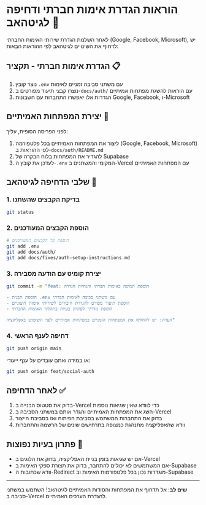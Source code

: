# הוראות הגדרת אימות חברתי ודחיפה לגיטהאב 🚀

לאחר השלמת הגדרת שירותי האימות החברתי (Google, Facebook, Microsoft), יש לדחוף את השינויים לגיטהאב לפי ההוראות הבאות:

## הגדרת אימות חברתי - תקציר 📋

1. נוצר קובץ `.env` עם משתני סביבה זמניים לאימות
2. נוצרו קבצי תיעוד מפורטים ב-`docs/auth/` עם הוראות להשגת מפתחות אמיתיים
3. הגדרות אלו יאפשרו התחברות עם חשבונות Google, Facebook, ו-Microsoft

## יצירת המפתחות האמיתיים 🔑

לפני הפריסה הסופית, עליך:

1. ליצור את המפתחות האמיתיים בכל פלטפורמה (Google, Facebook, Microsoft) לפי ההוראות ב-`docs/auth/README.md`
2. להגדיר את המפתחות בלוח הבקרה של Supabase
3. לעדכן את קובץ ה-`.env` המקומי והמשתנים ב-Vercel עם המפתחות האמיתיים

## שלבי הדחיפה לגיטהאב 🚧

### 1. בדיקת הקבצים שהשתנו

```bash
git status
```

### 2. הוספת הקבצים המעודכנים

```bash
# הוספת כל הקבצים המעודכנים
git add .env
git add docs/auth/
git add docs/fixes/auth-setup-instructions.md
```

### 3. יצירת קומיט עם הודעה מסבירה

```bash
git commit -m "feat: הוספת תמיכה באימות חברתי והנחיות הגדרה

- הוספת תבנית .env עם משתני סביבה לאימות חברתי
- הוספת תיעוד מפורט להגדרת חיבורים לשירותי אימות חיצוניים
- הוספת מדריך לפתרון בעיות בתהליך האימות החברתי

הערה: יש להחליף את המפתחות הזמניים במפתחות אמיתיים לפני השימוש באפליקציה"
```

### 4. דחיפה לענף הראשי

```bash
git push origin main
```

או במידה ואתם עובדים על ענף ייעודי:

```bash
git push origin feat/social-auth
```

## לאחר הדחיפה ✅

1. בדוק את סטטוס הבנייה ב-Vercel כדי לוודא שאין שגיאות נוספות
2. השג את המפתחות האמיתיים והגדר אותם במשתני הסביבה ב-Vercel
3. בדוק את התחברות המשתמש בסביבת הפיתוח ואז בסביבת הייצור
4. וודא שהאפליקציה מתנהגת כמצופה בתרחישים שונים של הרשמה והתחברות

## פתרון בעיות נפוצות 🔧

- אם יש שגיאות בזמן בניית האפליקציה, בדוק את הלוגים ב-Vercel
- אם המשתמשים לא יכולים להתחבר, בדוק את תצורת ספקי האימות ב-Supabase
- וודא שכתובות ה-Redirect מוגדרות נכון בכל פלטפורמות האימות וב-Supabase

---

**שים לב**: אל תדחוף את המפתחות והסודות האמיתיים לגיטהאב! השתמש במשתני סביבה ב-Vercel להגדרת הערכים האמיתיים.
